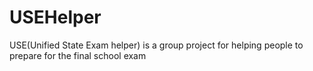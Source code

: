 # USEHelper
USE(Unified State Exam helper) is a group project for helping people to prepare for the final school exam
